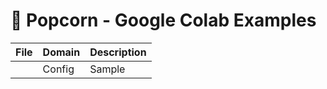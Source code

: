 # 🍿 Popcorn - Google Colab Examples

| File | Domain | Description |
| ---- | ------ | ----------- |
| []() | Config | Sample      |
